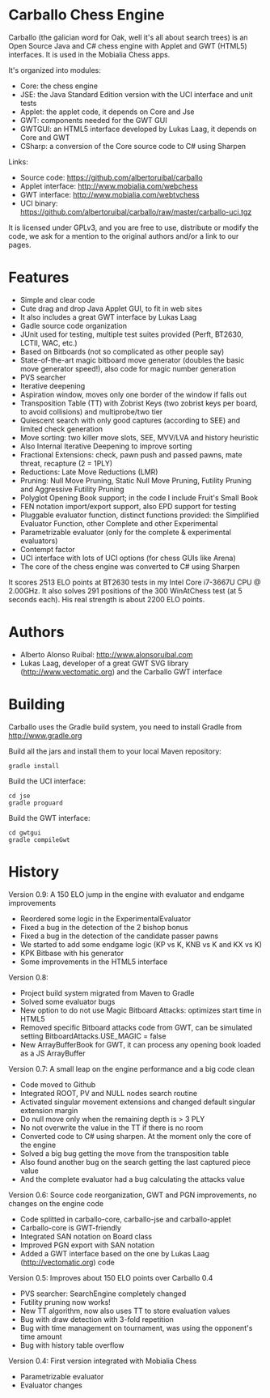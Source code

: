 Carballo Chess Engine
=====================

Carballo (the galician word for Oak, well it's all about search trees) is an Open Source Java and C#
chess engine with Applet and GWT (HTML5) interfaces. It is used in the Mobialia Chess apps.

It's organized into modules:

* Core: the chess engine
* JSE: the Java Standard Edition version with the UCI interface and unit tests
* Applet: the applet code, it depends on Core and Jse
* GWT: components needed for the GWT GUI
* GWTGUI: an HTML5 interface developed by Lukas Laag, it depends on Core and GWT
* CSharp: a conversion of the Core source code to C# using Sharpen

Links:

* Source code: https://github.com/albertoruibal/carballo
* Applet interface: http://www.mobialia.com/webchess
* GWT interface: http://www.mobialia.com/webtvchess
* UCI binary: https://github.com/albertoruibal/carballo/raw/master/carballo-uci.tgz

It is licensed under GPLv3, and you are free to use, distribute or modify the code, we ask for a mention to the original authors and/or a link to our pages.

Features
========

* Simple and clear code
* Cute drag and drop Java Applet GUI, to fit in web sites
* It also includes a great GWT interface by Lukas Laag
* Gadle source code organization
* JUnit used for testing, multiple test suites provided (Perft, BT2630, LCTII, WAC, etc.)
* Based on Bitboards (not so complicated as other people say)
* State-of-the-art magic bitboard move generator (doubles the basic move generator speed!), also code for magic number generation
* PVS searcher
* Iterative deepening
* Aspiration window, moves only one border of the window if falls out
* Transposition Table (TT) with Zobrist Keys (two zobrist keys per board, to avoid collisions) and multiprobe/two tier
* Quiescent search with only good captures (according to SEE) and limited check generation
* Move sorting: two killer move slots, SEE, MVV/LVA and history heuristic
* Also Internal Iterative Deepening to improve sorting
* Fractional Extensions: check, pawn push and passed pawns, mate threat, recapture (2 = 1PLY)
* Reductions: Late Move Reductions (LMR)
* Pruning: Null Move Pruning, Static Null Move Pruning, Futility Pruning and Aggressive Futility Pruning
* Polyglot Opening Book support; in the code I include Fruit's Small Book
* FEN notation import/export support, also EPD support for testing
* Pluggable evaluator function, distinct functions provided: the Simplified Evaluator Function, other Complete and other Experimental
* Parametrizable evaluator (only for the complete &amp; experimental evaluators)
* Contempt factor
* UCI interface with lots of UCI options (for chess GUIs like Arena)
* The core of the chess engine was converted to C# using Sharpen

It scores 2513 ELO points at BT2630 tests in my Intel Core i7-3667U CPU @ 2.00GHz.
It also solves 291 positions of the 300 WinAtChess test (at 5 seconds each).
His real strength is about 2200 ELO points.

Authors
=======

* Alberto Alonso Ruibal: http://www.alonsoruibal.com
* Lukas Laag, developer of a great GWT SVG library (http://www.vectomatic.org) and the Carballo GWT interface

Building
========

Carballo uses the Gradle build system, you need to install Gradle from http://www.gradle.org

Build all the jars and install them to your local Maven repository:
```
gradle install
```
Build the UCI interface:
```
cd jse
gradle proguard
```
Build the GWT interface:
```
cd gwtgui
gradle compileGwt
```

History
=======

Version 0.9: A 150 ELO jump in the engine with evaluator and endgame improvements

* Reordered some logic in the ExperimentalEvaluator
* Fixed a bug in the detection of the 2 bishop bonus
* Fixed a bug in the detection of the candidate passer pawns
* We started to add some endgame logic (KP vs K, KNB vs K and KX vs K)
* KPK Bitbase with his generator
* Some improvements in the HTML5 interface

Version 0.8:

* Project build system migrated from Maven to Gradle
* Solved some evaluator bugs
* New option to do not use Magic Bitboard Attacks: optimizes start time in HTML5
* Removed specific Bitboard attacks code from GWT, can be simulated setting BitboardAttacks.USE_MAGIC = false
* New ArrayBufferBook for GWT, it can process any opening book loaded as a JS ArrayBuffer

Version 0.7: A small leap on the engine performance and a big code clean

* Code moved to Github
* Integrated ROOT, PV and NULL nodes search routine
* Activated singular movement extensions and changed default singular extension margin
* Do null move only when the remaining depth is > 3 PLY
* No not overwrite the value in the TT if there is no room
* Converted code to C# using sharpen. At the moment only the core of the engine
* Solved a big bug getting the move from the transposition table
* Also found another bug on the search getting the last captured piece value
* And the complete evaluator had a bug calculating the attacks value

Version 0.6: Source code reorganization, GWT and PGN improvements, no changes on the engine code

* Code splitted in carballo-core, carballo-jse and carballo-applet
* Carballo-core is GWT-friendly
* Integrated SAN notation on Board class
* Improved PGN export with SAN notation
* Added a GWT interface based on the one by Lukas Laag (http://vectomatic.org) code

Version 0.5: Improves about 150 ELO points over Carballo 0.4

* PVS searcher: SearchEngine completely changed
* Futility pruning now works!
* New TT algorithm, now also uses TT to store evaluation values
* Bug with draw detection with 3-fold repetition
* Bug with time management on tournament, was using the opponent's time amount
* Bug with history table overflow

Version 0.4: First version integrated with Mobialia Chess

* Parametrizable evaluator
* Evaluator changes